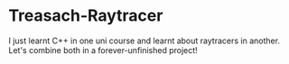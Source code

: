 # Treasach-Raytracer
I just learnt C++ in one uni course and learnt about raytracers in another. Let's combine both in a forever-unfinished project!
